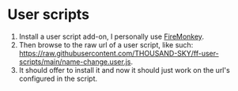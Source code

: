 # User scripts

1. Install a user script add-on, I personally use [FireMonkey](https://addons.mozilla.org/en-US/firefox/addon/firemonkey/).
1. Then browse to the raw url of a user script, like such: <https://raw.githubusercontent.com/THOUSAND-SKY/ff-user-scripts/main/name-change.user.js>.
1. It should offer to install it and now it should just work on the url's configured in the script.
